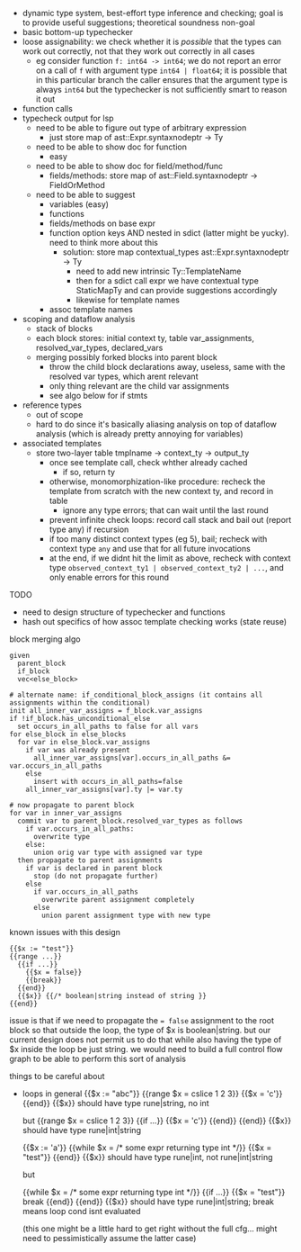 - dynamic type system, best-effort type inference and checking; goal is to provide useful suggestions; theoretical soundness non-goal
- basic bottom-up typechecker
- loose assignability: we check whether it is _possible_ that the types can work out correctly, not
  that they work out correctly in all cases
  - eg consider function `f: int64 -> int64`; we do not report an error on a call of `f` with
    argument type `int64 | float64`; it is possible that in this particular branch the caller
    ensures that the argument type is always `int64` but the typechecker is not sufficiently smart
    to reason it out
- function calls
- typecheck output for lsp
  - need to be able to figure out type of arbitrary expression
    - just store map of ast::Expr.syntaxnodeptr -> Ty
  - need to be able to show doc for function
    - easy
  - need to be able to show doc for field/method/func
    - fields/methods: store map of ast::Field.syntaxnodeptr -> FieldOrMethod
  - need to be able to suggest
    - variables (easy)
    - functions
    - fields/methods on base expr
    - function option keys AND nested in sdict (latter might be yucky). need to think more about this
      - solution: store map contextual_types ast::Expr.syntaxnodeptr -> Ty
        - need to add new intrinsic Ty::TemplateName
        - then for a sdict call expr we have contextual type StaticMapTy and can provide suggestions accordingly
        - likewise for template names
    - assoc template names
- scoping and dataflow analysis
  - stack of blocks
  - each block stores: initial context ty, table var_assignments, resolved_var_types, declared_vars
  - merging possibly forked blocks into parent block
    - throw the child block declarations away, useless, same with the resolved var types, which arent relevant
    - only thing relevant are the child var assignments
    - see algo below for if stmts
- reference types
  - out of scope
  - hard to do since it's basically aliasing analysis on top of dataflow analysis (which is already pretty annoying for variables)
- associated templates
  - store two-layer table tmplname -> context_ty -> output_ty
    - once see template call, check whther already cached
      - if so, return ty
    - otherwise, monomorphization-like procedure: recheck the template from scratch with the new context ty,
      and record in table
      - ignore any type errors; that can wait until the last round
    - prevent infinite check loops: record call stack and bail out (report type any) if recursion
    - if too many distinct context types (eg 5), bail; recheck with context type `any` and use that for all future invocations
    - at the end, if we didnt hit the limit as above, recheck with context type `observed_context_ty1 | observed_context_ty2 | ...`, and only enable errors for this round

TODO

- need to design structure of typechecker and functions
- hash out specifics of how assoc template checking works (state reuse)

block merging algo

```
given
  parent_block
  if_block
  vec<else_block>

# alternate name: if_conditional_block_assigns (it contains all assignments within the conditional)
init all_inner_var_assigns = f_block.var_assigns
if !if_block.has_unconditional_else
  set occurs_in_all_paths to false for all vars
for else_block in else_blocks
  for var in else_block.var_assigns
    if var was already present
      all_inner_var_assigns[var].occurs_in_all_paths &= var.occurs_in_all_paths
    else
      insert with occurs_in_all_paths=false
    all_inner_var_assigns[var].ty |= var.ty

# now propagate to parent block
for var in inner_var_assigns
  commit var to parent_block.resolved_var_types as follows
    if var.occurs_in_all_paths:
      overwrite type
    else:
      union orig var type with assigned var type
  then propagate to parent assignments
    if var is declared in parent block
      stop (do not propagate further)
    else
      if var.occurs_in_all_paths
        overwrite parent assignment completely
      else
        union parent assignment type with new type
```

known issues with this design

```
{{$x := "test"}}
{{range ...}}
  {{if ...}}
    {{$x = false}}
    {{break}}
  {{end}}
  {{$x}} {{/* boolean|string instead of string }}
{{end}}
```

issue is that if we need to propagate the `= false` assignment to the root block so that outside the
loop, the type of $x is boolean|string. but our current design does not permit us to do that while
also having the type of $x inside the loop be just string. we would need to build a full control flow graph
to be able to perform this sort of analysis

things to be careful about
- loops in general
    {{$x := "abc"}}
    {{range $x = cslice 1 2 3}}
      {{$x = 'c'}}
    {{end}}
    {{$x}} should have type rune|string, no int

    but
    {{range $x = cslice 1 2 3}}
      {{if ...}}
        {{$x = 'c'}}
      {{end}}
    {{end}}
    {{$x}} should have type rune|int|string

    {{$x := 'a'}}
    {{while $x = /* some expr returning type int */}}
      {{$x = "test"}}
    {{end}}
    {{$x}} should have type rune|int, not rune|int|string

    but

    {{while $x = /* some expr returning type int */}}
      {{if ...}}
        {{$x = "test"}}
        break
      {{end}}
    {{end}}
    {{$x}} should have type rune|int|string; break means loop cond isnt evaluated

    (this one might be a little hard to get right without the full cfg... might need to pessimistically assume the latter case)
